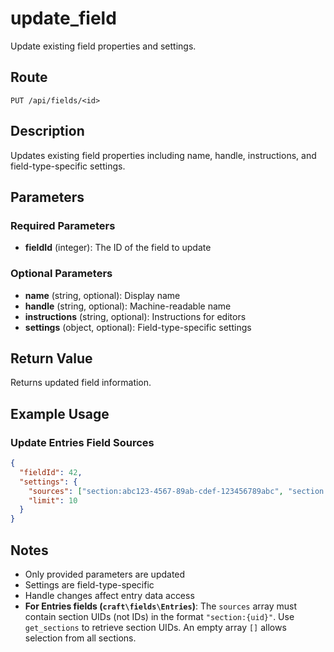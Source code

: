 # update_field

Update existing field properties and settings.

## Route

`PUT /api/fields/<id>`

## Description

Updates existing field properties including name, handle, instructions, and field-type-specific settings.

## Parameters

### Required Parameters

- **fieldId** (integer): The ID of the field to update

### Optional Parameters

- **name** (string, optional): Display name
- **handle** (string, optional): Machine-readable name
- **instructions** (string, optional): Instructions for editors
- **settings** (object, optional): Field-type-specific settings

## Return Value

Returns updated field information.

## Example Usage

### Update Entries Field Sources

```json
{
  "fieldId": 42,
  "settings": {
    "sources": ["section:abc123-4567-89ab-cdef-123456789abc", "section:def456-7890-abcd-ef01-234567890abc"],
    "limit": 10
  }
}
```

## Notes

- Only provided parameters are updated
- Settings are field-type-specific
- Handle changes affect entry data access
- **For Entries fields (`craft\fields\Entries`)**: The `sources` array must contain section UIDs (not IDs) in the format `"section:{uid}"`. Use `get_sections` to retrieve section UIDs. An empty array `[]` allows selection from all sections.
